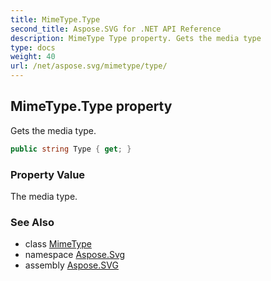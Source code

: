```yaml
---
title: MimeType.Type
second_title: Aspose.SVG for .NET API Reference
description: MimeType Type property. Gets the media type
type: docs
weight: 40
url: /net/aspose.svg/mimetype/type/
---
```

## MimeType.Type property

Gets the media type.

```csharp
public string Type { get; }
```

### Property Value

The media type.

### See Also

* class [MimeType](../)
* namespace [Aspose.Svg](../../../aspose.svg/)
* assembly [Aspose.SVG](../../../)
